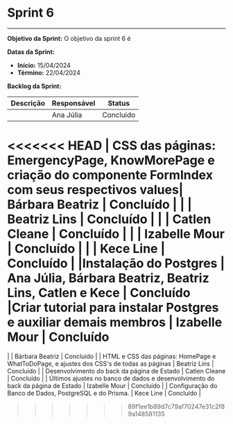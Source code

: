 # **Sprint 6**
<hr style="border: 0; height: 1px; background-color: #000000;">

**Objetivo da Sprint:**
O objetivo da sprint 6 é 

**Datas da Sprint:**

- **Início:** 15/04/2024 
- **Término:** 22/04/2024 

**Backlog da Sprint:**

| Descrição | Responsável | Status |
|------------|-------------|-----------------------|
|  | Ana Júlia | Concluído |
<<<<<<< HEAD
|  CSS das páginas: EmergencyPage, KnowMorePage e criação do componente FormIndex com seus respectivos values| Bárbara Beatriz | Concluído |
|  | Beatriz Lins | Concluído |
|  | Catlen Cleane | Concluído |
|  | Izabelle Mour | Concluído |
|  | Kece Line | Concluído |
|Instalação do Postgres | Ana Júlia, Bárbara Beatriz, Beatriz Lins, Catlen e Kece | Concluído 
|Criar tutorial para instalar Postgres e auxiliar demais membros | Izabelle Mour | Concluído 
=======
|  | Bárbara Beatriz | Concluído |
| HTML e CSS das páginas: HomePage e WhatToDoPage, e ajustes dos CSS's de todas as páginas  | Beatriz Lins | Concluído |
|  Desenvolvimento do back da página de Estado  | Catlen Cleane | Concluído |
|  Últimos ajustes no banco de dados e desenvolvimento do back da página de Estado | Izabelle Mour | Concluído |
| Configuração do Banco de Dados, PostgreSQL e do Prisma. | Kece Line | Concluído |

>>>>>>> 89f1ee1b89d7c79af70247e31c2f89a148581135
